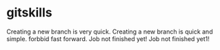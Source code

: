 # gitskills
Creating a new branch is very quick.
Creating a new branch is quick and simple.
forbbid fast forward.
Job not finished yet!
Job not finished yet1!
